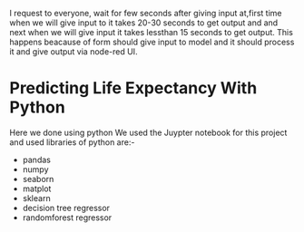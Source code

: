 I request to everyone, wait for few seconds after giving input at,first time when we will give input to it takes 20-30 seconds to get output and and next when we will give input it takes lessthan 15 seconds to get output. This happens beacause of form should give input to model and it should process it and give output via node-red UI.

# Predicting Life Expectancy With Python
Here we done using python
We used the Juypter notebook for this project and used libraries of python are:-
- pandas
- numpy
- seaborn
- matplot
- sklearn
- decision tree regressor
- randomforest regressor

